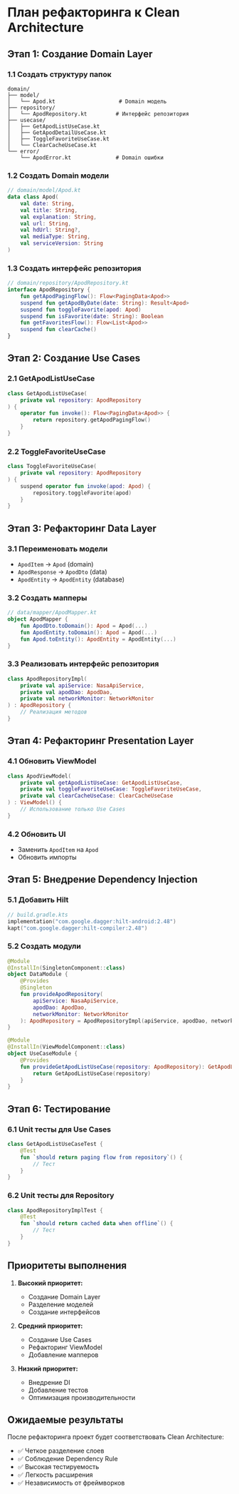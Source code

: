 # План рефакторинга к Clean Architecture

## Этап 1: Создание Domain Layer

### 1.1 Создать структуру папок
```
domain/
├── model/
│   └── Apod.kt                    # Domain модель
├── repository/
│   └── ApodRepository.kt         # Интерфейс репозитория
├── usecase/
│   ├── GetApodListUseCase.kt
│   ├── GetApodDetailUseCase.kt
│   ├── ToggleFavoriteUseCase.kt
│   └── ClearCacheUseCase.kt
└── error/
    └── ApodError.kt              # Domain ошибки
```

### 1.2 Создать Domain модели
```kotlin
// domain/model/Apod.kt
data class Apod(
    val date: String,
    val title: String,
    val explanation: String,
    val url: String,
    val hdUrl: String?,
    val mediaType: String,
    val serviceVersion: String
)
```

### 1.3 Создать интерфейс репозитория
```kotlin
// domain/repository/ApodRepository.kt
interface ApodRepository {
    fun getApodPagingFlow(): Flow<PagingData<Apod>>
    suspend fun getApodByDate(date: String): Result<Apod>
    suspend fun toggleFavorite(apod: Apod)
    suspend fun isFavorite(date: String): Boolean
    fun getFavoritesFlow(): Flow<List<Apod>>
    suspend fun clearCache()
}
```

## Этап 2: Создание Use Cases

### 2.1 GetApodListUseCase
```kotlin
class GetApodListUseCase(
    private val repository: ApodRepository
) {
    operator fun invoke(): Flow<PagingData<Apod>> {
        return repository.getApodPagingFlow()
    }
}
```

### 2.2 ToggleFavoriteUseCase
```kotlin
class ToggleFavoriteUseCase(
    private val repository: ApodRepository
) {
    suspend operator fun invoke(apod: Apod) {
        repository.toggleFavorite(apod)
    }
}
```

## Этап 3: Рефакторинг Data Layer

### 3.1 Переименовать модели
- `ApodItem` → `Apod` (domain)
- `ApodResponse` → `ApodDto` (data)
- `ApodEntity` → `ApodEntity` (database)

### 3.2 Создать мапперы
```kotlin
// data/mapper/ApodMapper.kt
object ApodMapper {
    fun ApodDto.toDomain(): Apod = Apod(...)
    fun ApodEntity.toDomain(): Apod = Apod(...)
    fun Apod.toEntity(): ApodEntity = ApodEntity(...)
}
```

### 3.3 Реализовать интерфейс репозитория
```kotlin
class ApodRepositoryImpl(
    private val apiService: NasaApiService,
    private val apodDao: ApodDao,
    private val networkMonitor: NetworkMonitor
) : ApodRepository {
    // Реализация методов
}
```

## Этап 4: Рефакторинг Presentation Layer

### 4.1 Обновить ViewModel
```kotlin
class ApodViewModel(
    private val getApodListUseCase: GetApodListUseCase,
    private val toggleFavoriteUseCase: ToggleFavoriteUseCase,
    private val clearCacheUseCase: ClearCacheUseCase
) : ViewModel() {
    // Использование только Use Cases
}
```

### 4.2 Обновить UI
- Заменить `ApodItem` на `Apod`
- Обновить импорты

## Этап 5: Внедрение Dependency Injection

### 5.1 Добавить Hilt
```kotlin
// build.gradle.kts
implementation("com.google.dagger:hilt-android:2.48")
kapt("com.google.dagger:hilt-compiler:2.48")
```

### 5.2 Создать модули
```kotlin
@Module
@InstallIn(SingletonComponent::class)
object DataModule {
    @Provides
    @Singleton
    fun provideApodRepository(
        apiService: NasaApiService,
        apodDao: ApodDao,
        networkMonitor: NetworkMonitor
    ): ApodRepository = ApodRepositoryImpl(apiService, apodDao, networkMonitor)
}

@Module
@InstallIn(ViewModelComponent::class)
object UseCaseModule {
    @Provides
    fun provideGetApodListUseCase(repository: ApodRepository): GetApodListUseCase {
        return GetApodListUseCase(repository)
    }
}
```

## Этап 6: Тестирование

### 6.1 Unit тесты для Use Cases
```kotlin
class GetApodListUseCaseTest {
    @Test
    fun `should return paging flow from repository`() {
        // Тест
    }
}
```

### 6.2 Unit тесты для Repository
```kotlin
class ApodRepositoryImplTest {
    @Test
    fun `should return cached data when offline`() {
        // Тест
    }
}
```

## Приоритеты выполнения

1. **Высокий приоритет:**
   - Создание Domain Layer
   - Разделение моделей
   - Создание интерфейсов

2. **Средний приоритет:**
   - Создание Use Cases
   - Рефакторинг ViewModel
   - Добавление мапперов

3. **Низкий приоритет:**
   - Внедрение DI
   - Добавление тестов
   - Оптимизация производительности

## Ожидаемые результаты

После рефакторинга проект будет соответствовать Clean Architecture:
- ✅ Четкое разделение слоев
- ✅ Соблюдение Dependency Rule
- ✅ Высокая тестируемость
- ✅ Легкость расширения
- ✅ Независимость от фреймворков
